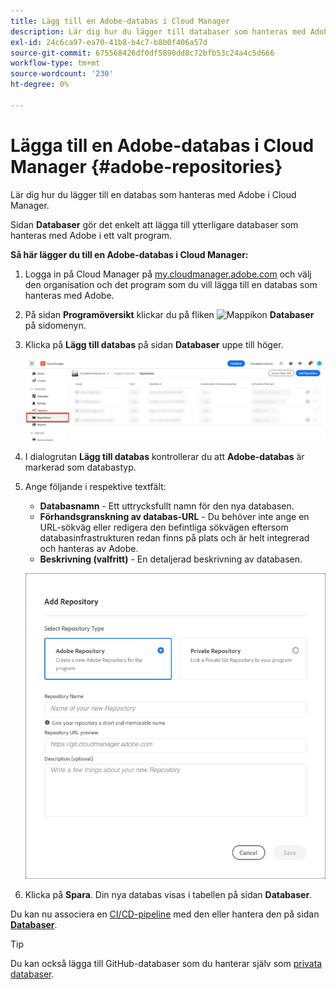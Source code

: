 ```yaml
---
title: Lägg till en Adobe-databas i Cloud Manager
description: Lär dig hur du lägger till databaser som hanteras med Adobe i Cloud Manager.
exl-id: 24c6ca97-ea70-41b8-b4c7-b8b0f406a57d
source-git-commit: 675568426df0df5890dd8c72bfb53c24a4c5d666
workflow-type: tm+mt
source-wordcount: '230'
ht-degree: 0%

---
```


# Lägga till en Adobe-databas i Cloud Manager {#adobe-repositories}

Lär dig hur du lägger till en databas som hanteras med Adobe i Cloud Manager.

Sidan **Databaser** gör det enkelt att lägga till ytterligare databaser som hanteras med Adobe i ett valt program.

**Så här lägger du till en Adobe-databas i Cloud Manager:**

1. Logga in på Cloud Manager på [my.cloudmanager.adobe.com](https://my.cloudmanager.adobe.com/) och välj den organisation och det program som du vill lägga till en databas som hanteras med Adobe.

1. På sidan **Programöversikt** klickar du på fliken ![Mappikon](https://spectrum.adobe.com/static/icons/workflow_18/Smock_Folder_18_N.svg) **Databaser** på sidomenyn.

1. Klicka på **Lägg till databas** på sidan **Databaser** uppe till höger.

   ![Knappen Lägg till databas](/help/managing-code/assets/repositories-tab.png)

1. I dialogrutan **Lägg till databas** kontrollerar du att **Adobe-databas** är markerad som databastyp.

1. Ange följande i respektive textfält:

   * **Databasnamn** - Ett uttrycksfullt namn för den nya databasen.
   * **Förhandsgranskning av databas-URL** - Du behöver inte ange en URL-sökväg eller redigera den befintliga sökvägen eftersom databasinfrastrukturen redan finns på plats och är helt integrerad och hanteras av Adobe.
   * **Beskrivning (valfritt)** - En detaljerad beskrivning av databasen.

   ![Dialogrutan Lägg till databas](/help/managing-code/assets/repository-add-adobe.png)

1. Klicka på **Spara**.
Din nya databas visas i tabellen på sidan **Databaser**.

Du kan nu associera en [CI/CD-pipeline](/help/overview/ci-cd-pipelines.md) med den eller hantera den på sidan [**Databaser**](/help/managing-code/managing-repositories.md).

>[!TIP]
>
>Du kan också lägga till GitHub-databaser som du hanterar själv som [privata databaser](/help/managing-code/private-repositories.md).
